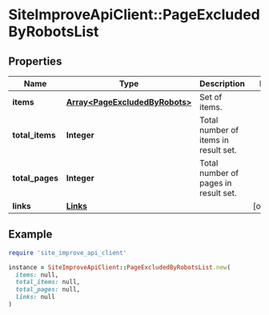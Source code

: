 # SiteImproveApiClient::PageExcludedByRobotsList

## Properties

| Name | Type | Description | Notes |
| ---- | ---- | ----------- | ----- |
| **items** | [**Array&lt;PageExcludedByRobots&gt;**](PageExcludedByRobots.md) | Set of items. |  |
| **total_items** | **Integer** | Total number of items in result set. |  |
| **total_pages** | **Integer** | Total number of pages in result set. |  |
| **links** | [**Links**](Links.md) |  | [optional] |

## Example

```ruby
require 'site_improve_api_client'

instance = SiteImproveApiClient::PageExcludedByRobotsList.new(
  items: null,
  total_items: null,
  total_pages: null,
  links: null
)
```


